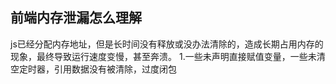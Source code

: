 ## 前端内存泄漏怎么理解
js已经分配内存地址，但是长时间没有释放或没办法清除的，造成长期占用内存的现象，最终导致运行速度变慢，甚至奔溃。
1.一些未声明直接赋值变量，一些未清空定时器，引用数据没有被清除，过度闭包
